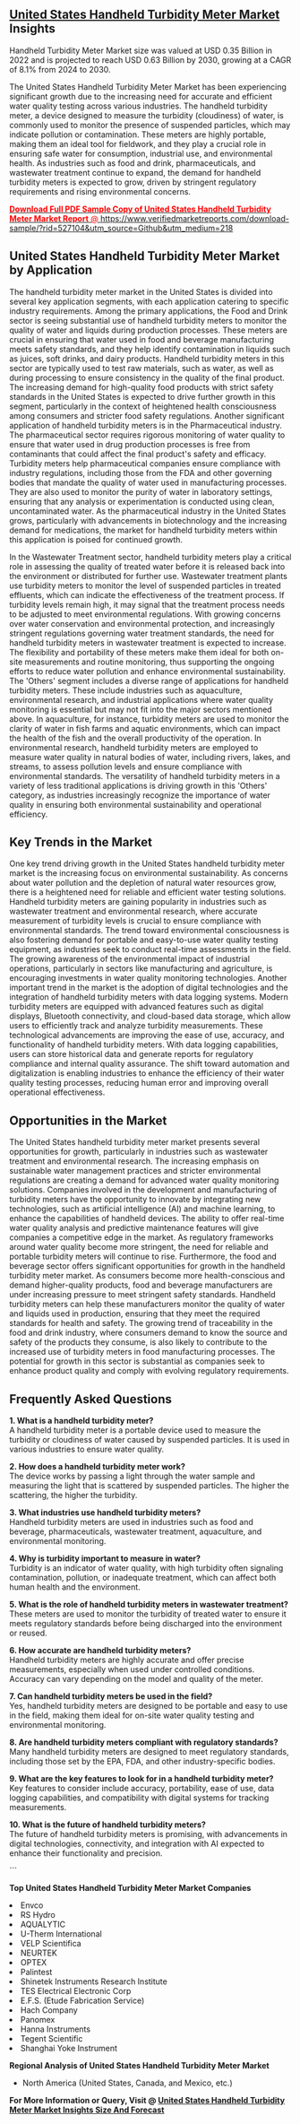 <h2><a href="https://www.verifiedmarketreports.com/download-sample/?rid=527104&amp;utm_source=Github&amp;utm_medium=218" target="_blank">United States Handheld Turbidity Meter Market</a> Insights</h2><p>Handheld Turbidity Meter Market size was valued at USD 0.35 Billion in 2022 and is projected to reach USD 0.63 Billion by 2030, growing at a CAGR of 8.1% from 2024 to 2030.</p><p> <p>The United States Handheld Turbidity Meter Market has been experiencing significant growth due to the increasing need for accurate and efficient water quality testing across various industries. The handheld turbidity meter, a device designed to measure the turbidity (cloudiness) of water, is commonly used to monitor the presence of suspended particles, which may indicate pollution or contamination. These meters are highly portable, making them an ideal tool for fieldwork, and they play a crucial role in ensuring safe water for consumption, industrial use, and environmental health. As industries such as food and drink, pharmaceuticals, and wastewater treatment continue to expand, the demand for handheld turbidity meters is expected to grow, driven by stringent regulatory requirements and rising environmental concerns. <a href="#"><p><span class=""><span style="color: #ff0000;"><strong>Download Full PDF Sample Copy of United States Handheld Turbidity Meter Market Report</strong> @ </span><a href="https://www.verifiedmarketreports.com/download-sample/?rid=527104&amp;utm_source=Github&amp;utm_medium=218" target="_blank">https://www.verifiedmarketreports.com/download-sample/?rid=527104&amp;utm_source=Github&amp;utm_medium=218</a></span></p></a></p> <h2>United States Handheld Turbidity Meter Market by Application</h2> <p>The handheld turbidity meter market in the United States is divided into several key application segments, with each application catering to specific industry requirements. Among the primary applications, the Food and Drink sector is seeing substantial use of handheld turbidity meters to monitor the quality of water and liquids during production processes. These meters are crucial in ensuring that water used in food and beverage manufacturing meets safety standards, and they help identify contamination in liquids such as juices, soft drinks, and dairy products. Handheld turbidity meters in this sector are typically used to test raw materials, such as water, as well as during processing to ensure consistency in the quality of the final product. The increasing demand for high-quality food products with strict safety standards in the United States is expected to drive further growth in this segment, particularly in the context of heightened health consciousness among consumers and stricter food safety regulations. Another significant application of handheld turbidity meters is in the Pharmaceutical industry. The pharmaceutical sector requires rigorous monitoring of water quality to ensure that water used in drug production processes is free from contaminants that could affect the final product's safety and efficacy. Turbidity meters help pharmaceutical companies ensure compliance with industry regulations, including those from the FDA and other governing bodies that mandate the quality of water used in manufacturing processes. They are also used to monitor the purity of water in laboratory settings, ensuring that any analysis or experimentation is conducted using clean, uncontaminated water. As the pharmaceutical industry in the United States grows, particularly with advancements in biotechnology and the increasing demand for medications, the market for handheld turbidity meters within this application is poised for continued growth. <p>In the Wastewater Treatment sector, handheld turbidity meters play a critical role in assessing the quality of treated water before it is released back into the environment or distributed for further use. Wastewater treatment plants use turbidity meters to monitor the level of suspended particles in treated effluents, which can indicate the effectiveness of the treatment process. If turbidity levels remain high, it may signal that the treatment process needs to be adjusted to meet environmental regulations. With growing concerns over water conservation and environmental protection, and increasingly stringent regulations governing water treatment standards, the need for handheld turbidity meters in wastewater treatment is expected to increase. The flexibility and portability of these meters make them ideal for both on-site measurements and routine monitoring, thus supporting the ongoing efforts to reduce water pollution and enhance environmental sustainability. The 'Others' segment includes a diverse range of applications for handheld turbidity meters. These include industries such as aquaculture, environmental research, and industrial applications where water quality monitoring is essential but may not fit into the major sectors mentioned above. In aquaculture, for instance, turbidity meters are used to monitor the clarity of water in fish farms and aquatic environments, which can impact the health of the fish and the overall productivity of the operation. In environmental research, handheld turbidity meters are employed to measure water quality in natural bodies of water, including rivers, lakes, and streams, to assess pollution levels and ensure compliance with environmental standards. The versatility of handheld turbidity meters in a variety of less traditional applications is driving growth in this 'Others' category, as industries increasingly recognize the importance of water quality in ensuring both environmental sustainability and operational efficiency. <h2>Key Trends in the Market</h2> <p>One key trend driving growth in the United States handheld turbidity meter market is the increasing focus on environmental sustainability. As concerns about water pollution and the depletion of natural water resources grow, there is a heightened need for reliable and efficient water testing solutions. Handheld turbidity meters are gaining popularity in industries such as wastewater treatment and environmental research, where accurate measurement of turbidity levels is crucial to ensure compliance with environmental standards. The trend toward environmental consciousness is also fostering demand for portable and easy-to-use water quality testing equipment, as industries seek to conduct real-time assessments in the field. The growing awareness of the environmental impact of industrial operations, particularly in sectors like manufacturing and agriculture, is encouraging investments in water quality monitoring technologies. Another important trend in the market is the adoption of digital technologies and the integration of handheld turbidity meters with data logging systems. Modern turbidity meters are equipped with advanced features such as digital displays, Bluetooth connectivity, and cloud-based data storage, which allow users to efficiently track and analyze turbidity measurements. These technological advancements are improving the ease of use, accuracy, and functionality of handheld turbidity meters. With data logging capabilities, users can store historical data and generate reports for regulatory compliance and internal quality assurance. The shift toward automation and digitalization is enabling industries to enhance the efficiency of their water quality testing processes, reducing human error and improving overall operational effectiveness. <h2>Opportunities in the Market</h2> <p>The United States handheld turbidity meter market presents several opportunities for growth, particularly in industries such as wastewater treatment and environmental research. The increasing emphasis on sustainable water management practices and stricter environmental regulations are creating a demand for advanced water quality monitoring solutions. Companies involved in the development and manufacturing of turbidity meters have the opportunity to innovate by integrating new technologies, such as artificial intelligence (AI) and machine learning, to enhance the capabilities of handheld devices. The ability to offer real-time water quality analysis and predictive maintenance features will give companies a competitive edge in the market. As regulatory frameworks around water quality become more stringent, the need for reliable and portable turbidity meters will continue to rise. Furthermore, the food and beverage sector offers significant opportunities for growth in the handheld turbidity meter market. As consumers become more health-conscious and demand higher-quality products, food and beverage manufacturers are under increasing pressure to meet stringent safety standards. Handheld turbidity meters can help these manufacturers monitor the quality of water and liquids used in production, ensuring that they meet the required standards for health and safety. The growing trend of traceability in the food and drink industry, where consumers demand to know the source and safety of the products they consume, is also likely to contribute to the increased use of turbidity meters in food manufacturing processes. The potential for growth in this sector is substantial as companies seek to enhance product quality and comply with evolving regulatory requirements. <h2>Frequently Asked Questions</h2> <p><strong>1. What is a handheld turbidity meter?</strong><br> A handheld turbidity meter is a portable device used to measure the turbidity or cloudiness of water caused by suspended particles. It is used in various industries to ensure water quality.</p> <p><strong>2. How does a handheld turbidity meter work?</strong><br> The device works by passing a light through the water sample and measuring the light that is scattered by suspended particles. The higher the scattering, the higher the turbidity.</p> <p><strong>3. What industries use handheld turbidity meters?</strong><br> Handheld turbidity meters are used in industries such as food and beverage, pharmaceuticals, wastewater treatment, aquaculture, and environmental monitoring.</p> <p><strong>4. Why is turbidity important to measure in water?</strong><br> Turbidity is an indicator of water quality, with high turbidity often signaling contamination, pollution, or inadequate treatment, which can affect both human health and the environment.</p> <p><strong>5. What is the role of handheld turbidity meters in wastewater treatment?</strong><br> These meters are used to monitor the turbidity of treated water to ensure it meets regulatory standards before being discharged into the environment or reused.</p> <p><strong>6. How accurate are handheld turbidity meters?</strong><br> Handheld turbidity meters are highly accurate and offer precise measurements, especially when used under controlled conditions. Accuracy can vary depending on the model and quality of the meter.</p> <p><strong>7. Can handheld turbidity meters be used in the field?</strong><br> Yes, handheld turbidity meters are designed to be portable and easy to use in the field, making them ideal for on-site water quality testing and environmental monitoring.</p> <p><strong>8. Are handheld turbidity meters compliant with regulatory standards?</strong><br> Many handheld turbidity meters are designed to meet regulatory standards, including those set by the EPA, FDA, and other industry-specific bodies.</p> <p><strong>9. What are the key features to look for in a handheld turbidity meter?</strong><br> Key features to consider include accuracy, portability, ease of use, data logging capabilities, and compatibility with digital systems for tracking measurements.</p> <p><strong>10. What is the future of handheld turbidity meters?</strong><br> The future of handheld turbidity meters is promising, with advancements in digital technologies, connectivity, and integration with AI expected to enhance their functionality and precision.</p> ```</p><p><strong>Top United States Handheld Turbidity Meter Market Companies</strong></p><div data-test-id=""><p><li>Envco</li><li> RS Hydro</li><li> AQUALYTIC</li><li> U-Therm International</li><li> VELP Scientifica</li><li> NEURTEK</li><li> OPTEX</li><li> Palintest</li><li> Shinetek Instruments Research Institute</li><li> TES Electrical Electronic Corp</li><li> E.F.S. (Etude Fabrication Service)</li><li> Hach Company</li><li> Panomex</li><li> Hanna Instruments</li><li> Tegent Scientific</li><li> Shanghai Yoke Instrument</li></p><div><strong>Regional Analysis of&nbsp;United States Handheld Turbidity Meter Market</strong></div><ul><li dir="ltr"><p dir="ltr">North America&nbsp;(United States, Canada, and Mexico, etc.)</p></li></ul><p><strong>For More Information or Query, Visit @&nbsp;</strong><strong><a href="https://www.verifiedmarketreports.com/product/handheld-turbidity-meter-market/?utm_source=Github&amp;utm_medium=218" target="_blank">United States Handheld Turbidity Meter Market Insights Size And Forecast</a></strong></p></div>

